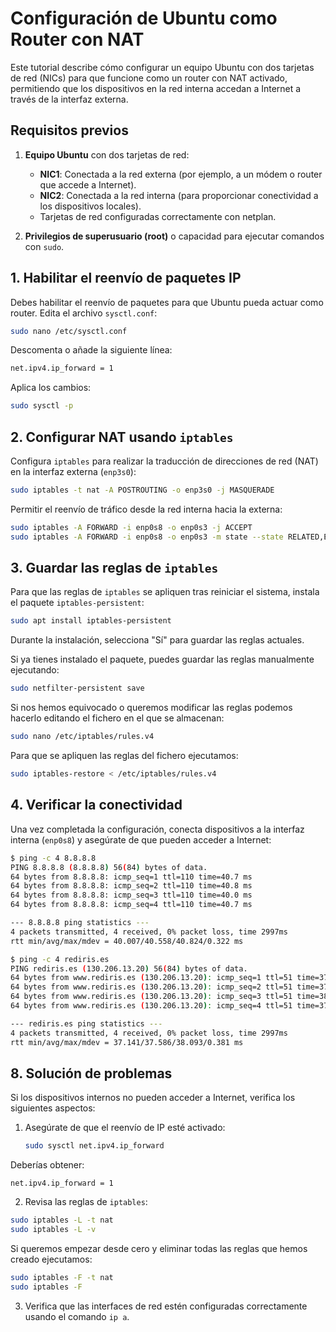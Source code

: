 # Configuración de Ubuntu como Router con NAT

Este tutorial describe cómo configurar un equipo Ubuntu con dos tarjetas de red (NICs) para que funcione como un router con NAT activado, permitiendo que los dispositivos en la red interna accedan a Internet a través de la interfaz externa.

## Requisitos previos

1. **Equipo Ubuntu** con dos tarjetas de red:
   - **NIC1**: Conectada a la red externa (por ejemplo, a un módem o router que accede a Internet).
   - **NIC2**: Conectada a la red interna (para proporcionar conectividad a los dispositivos locales).
   - Tarjetas de red configuradas correctamente con netplan.
   
2. **Privilegios de superusuario (root)** o capacidad para ejecutar comandos con `sudo`.


## 1. Habilitar el reenvío de paquetes IP

Debes habilitar el reenvío de paquetes para que Ubuntu pueda actuar como router. Edita el archivo `sysctl.conf`:

```bash
sudo nano /etc/sysctl.conf
```

Descomenta o añade la siguiente línea:

```bash
net.ipv4.ip_forward = 1
```

Aplica los cambios:

```bash
sudo sysctl -p
```

## 2. Configurar NAT usando `iptables`

Configura `iptables` para realizar la traducción de direcciones de red (NAT) en la interfaz externa (`enp3s0`):

```bash
sudo iptables -t nat -A POSTROUTING -o enp3s0 -j MASQUERADE
```

Permitir el reenvío de tráfico desde la red interna hacia la externa:

```bash
sudo iptables -A FORWARD -i enp0s8 -o enp0s3 -j ACCEPT
sudo iptables -A FORWARD -i enp0s8 -o enp0s3 -m state --state RELATED,ESTABLISHED -j ACCEPT
```

## 3. Guardar las reglas de `iptables`

Para que las reglas de `iptables` se apliquen tras reiniciar el sistema, instala el paquete `iptables-persistent`:

```bash
sudo apt install iptables-persistent
```

Durante la instalación, selecciona "Sí" para guardar las reglas actuales.

Si ya tienes instalado el paquete, puedes guardar las reglas manualmente ejecutando:

```bash
sudo netfilter-persistent save
```

Si nos hemos equivocado o queremos modificar las reglas podemos hacerlo editando el fichero en el que se almacenan:

```bash
sudo nano /etc/iptables/rules.v4
```
Para que se apliquen las reglas del fichero ejecutamos:

```bash
sudo iptables-restore < /etc/iptables/rules.v4
```

## 4. Verificar la conectividad

Una vez completada la configuración, conecta dispositivos a la interfaz interna (`enp0s8`) y asegúrate de que pueden acceder a Internet:

```bash
$ ping -c 4 8.8.8.8
PING 8.8.8.8 (8.8.8.8) 56(84) bytes of data.
64 bytes from 8.8.8.8: icmp_seq=1 ttl=110 time=40.7 ms
64 bytes from 8.8.8.8: icmp_seq=2 ttl=110 time=40.8 ms
64 bytes from 8.8.8.8: icmp_seq=3 ttl=110 time=40.0 ms
64 bytes from 8.8.8.8: icmp_seq=4 ttl=110 time=40.7 ms

--- 8.8.8.8 ping statistics ---
4 packets transmitted, 4 received, 0% packet loss, time 2997ms
rtt min/avg/max/mdev = 40.007/40.558/40.824/0.322 ms

$ ping -c 4 rediris.es
PING rediris.es (130.206.13.20) 56(84) bytes of data.
64 bytes from www.rediris.es (130.206.13.20): icmp_seq=1 ttl=51 time=37.1 ms
64 bytes from www.rediris.es (130.206.13.20): icmp_seq=2 ttl=51 time=37.3 ms
64 bytes from www.rediris.es (130.206.13.20): icmp_seq=3 ttl=51 time=38.1 ms
64 bytes from www.rediris.es (130.206.13.20): icmp_seq=4 ttl=51 time=37.8 ms

--- rediris.es ping statistics ---
4 packets transmitted, 4 received, 0% packet loss, time 2997ms
rtt min/avg/max/mdev = 37.141/37.586/38.093/0.381 ms
```


## 8. Solución de problemas

Si los dispositivos internos no pueden acceder a Internet, verifica los siguientes aspectos:

1. Asegúrate de que el reenvío de IP esté activado:
   ```bash
   sudo sysctl net.ipv4.ip_forward
   ```
Deberías obtener:

```
net.ipv4.ip_forward = 1
```

2. Revisa las reglas de `iptables`:
```bash
sudo iptables -L -t nat
sudo iptables -L -v
```
Si queremos empezar desde cero y eliminar todas las reglas que hemos creado ejecutamos:
```bash
sudo iptables -F -t nat
sudo iptables -F
```

3. Verifica que las interfaces de red estén configuradas correctamente usando el comando `ip a`.




